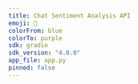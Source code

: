 ```yaml
---
title: Chat Sentiment Analysis API
emoji: 🤖
colorFrom: blue
colorTo: purple
sdk: gradio
sdk_version: "4.0.0"
app_file: app.py
pinned: false
---
```


